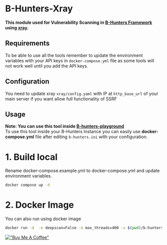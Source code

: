 # B-Hunters-Xray

**This module used for Vulnerability Scanning in [B-Hunters Framework](https://github.com/B-Hunters/B-Hunters) using [xray](https://github.com/chaitin/xray).**


## Requirements

To be able to use all the tools remember to update the environment variables with your API keys in `docker-compose.yml` file as some tools will not work well until you add the API keys.


## Configuration
You need to update xray `xray/config.yaml` with IP at `http_base_url` of your main server if you want allow full functionality of SSRF
## Usage 

**Note: You can use this tool inside [B-hunters-playground](https://github.com/B-Hunters/B-Hunters-playground)**   
To use this tool inside your B-Hunters Instance you can easily use **docker-compose.yml** file after editing `b-hunters.ini` with your configuration.

# 1. **Build local**
Rename docker-compose.example.yml to docker-compose.yml and update environment variables.

```bash
docker compose up -d
```

# 2. **Docker Image**
You can also run using docker image
```bash
docker run -d  -e deepscan=False -e max_threads=400 -v $(pwd)/b-hunters.ini:/etc/b-hunters/b-hunters.ini bormaa/b-hunters-dirsearch:v1.0
```

[!["Buy Me A Coffee"](https://www.buymeacoffee.com/assets/img/custom_images/orange_img.png)](https://www.buymeacoffee.com/bormaa)
